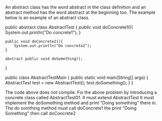 An abstract class has the word abstract in the class definition and an abstract method has the word abstract at the beginning too. The example below is an example of an abstract class.

public abstract class AbstractTest {
	public void doConcrete1(){
		System.out.println("Do concrete1");
	}

	public void doConcrete2(){
		System.out.println("Do concrete2");
	}

	abstract public void doSomething();
}

public class AbstractTestMain {
	public static void main(String[] args) {
		AbstractTest test = new AbstractTest();
		test.doSomething();
	}
}

The code above does not compile.
Fix the above problem by introducing a concrete class called AbstractTest01.
It must extend AbstractTest
It must implement the doSomething method and print "Doing something" there in.
The do somthing method must call doConcrete1 the print "Doing Something" then call doConcrete2

